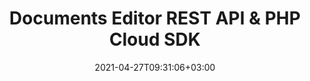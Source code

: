 ---
############################# Static ############################
layout: "product"
date: 2021-04-27T09:31:06+03:00
draft: false

product: "Editor"
product_tag: "editor"
platform: "Php"
platform_tag: "php"

############################# Head ############################
head_title: "PHP Document Editor Cloud SDK – Edit Word Excel HTML & Presentations"
head_description: "PHP Cloud SDK to communicate with GroupDocs REST APIs for editing business documents formats.  Edit Microsoft Word, Excel, PPTX, HTML & XML files.‎"

############################# Header ############################
title: "Documents Editor REST API & PHP Cloud SDK"
description: "Cloud REST API to quickly edit all popular document formats in any type of PHP application without installing any external software.‎"
button:
    enable: true

############################# SubMenu ############################
submenu:
    enable: true
    
    left:
        img_alt: "GroupDocs.Editor Cloud SDK for PHP"
        image: "https://www.groupdocs.cloud/templates/groupdocscloud/images/sdk/272x272/groupdocs_editor-for-php.png"
        product: "GroupDocs.Editor"
        platform: "PHP"

    middle:
        button:
            # button loop
            - link: "#overview"
              text: "Overview"

            # button loop
            - link: "#features"
              text: "Features"

            # button loop
            - link: "#support-resources"
              text: "Resources"

            # button loop
            - link: "https://purchase.groupdocs.cloud/pricing"
              text: "Pricing"

    right:
        link_download: "https://github.com/groupdocs-editor-cloud/groupdocs-editor-cloud-php"
        link_learn: "https://docs.groupdocs.cloud/editor/"
        link_buy: "https://purchase.groupdocs.cloud/buy"

############################# Overview ############################
overview:
    enable: true
    content: |
      GroupDocs.Editor Cloud SDK for PHP supports editing and manipulating a bunch of popular document file formats within PHP applications. Simply integrate GroupDocs.Editor Cloud SDK for PHP with GroupDocs.Editor Cloud REST API, upload supported document in any third-party WYSIWYG HTML editor, manipulate the document and save it back to the original document format without disturbing the appearance after editing. The PHP editor library supports a variety of document formats including Microsoft Word (DOC, DOCX, WordML), Excel (XLS, XLSX, SpreadsheetML), Presentations (PPT, PPTX), HTML, XML, TXT and OpenDocument.

      GroupDocs.Editor Cloud SDK for PHP is built as a layer on top of GroupDocs.Editor Cloud REST API that saves valuable development time by managing low-level requests and handling responses. The developers can focus on writing up the specific code only as needed in the project.
    tabs:
      enable: true     
      
      ## TAB ONE ##
      tab_one:
        description: |
          SDK requires PHP 5.5 or later. It can run on any platform where this requirement can be met.

        left:
          enable: true
          icon: "fas fa-align-left"
          title: "Editing Option"
          content: |
            * Edit in flow or parged mode
            * Multi-language document
            * Manage font extraction
            * Support tabbed spreadsheets
            * Memory usage optimization
        
        right:
          enable: true
          icon: "fas fa-sitemap"
          title: "Information Extraction"
          content: |
            * Document Type
            * Document Size
            * Page Count
            
        
      
      ## TAB TWO ##
      tab_two:
        description: |
          GroupDocs.Editor Cloud supports a number of document formats.

        left:
          enable: true
          table:
            # table loop
            - title: "Microsoft Office"
              content: |
                * **Microsoft Word**: DOC, DOCX, DOCM, DOT, DOTX, DOTM, FlatOPC, ODT, OTT, RTF, WordML
                * **Microsoft Excel**: XLS, XLSX, XLT, XLSM, XLSB, XLTX, XLTM, XLAM, SXC, SpreadsheetML, ODS, FODS, DIF, DSV, CSV, TSV
                * **Microsoft PowerPoint**: PPT, PPTX, PPS, PPSX, PPSM, PPTM, POT, POTX, POTM, ODP, OTP

        right:
          enable: true
          table:
            # table loop
            - title: "Other Formats"
              content: |
                * **Plain Text**: TXT
                * **Markup**: HTML, XML

      ## TAB THREE ##
      tab_three:
        description: |
          If you do not want to use any of our SDKs or the required SDK is not available at the moment, you can still easily get started with GroupDocs.Editor REST API while using your favorite language & platform.
        
        left:
          enable: true
          table:
            # table loop
            - icon: "fab fa-windows"
              title: "Operating Systems"
              content: |
                * Microsoft Windows Desktop
                * Microsoft Windows Server
                * Linux
                * MacOS

            # table loop
            - icon: "fas fa-code"
              title: "Supported Frameworks"
              content: |
                * Java 7 (1.7) and above

        right:
          enable: true
          table:
            # table loop
            - icon: "fas fa-cogs"
              title: "Development Environments"
              content: |
                * NetBeans
                * IntelliJ IDEA
                * Eclipse
            # table loop
            - icon: "fas fa-tools"
              title: "Build Automation Tool"
              content: |
                * Maven

############################# Features ############################
features:
    enable: true
    title: "Advanced Document Editor REST API Features"

    feature:
      # feature loop
      - icon: "fab fa-html5"
        content: "Integrates easily within any WYSIWYG editor"

      # feature loop
      - icon: "fas fa-file-word"
        content: "Edit Word documents as a whole or define pages range"

      # feature loop
      - icon: "fas fa-file-image"
        content: "Multi-tabbed spreadsheet editing is supported"
      
      # feature loop
      - icon: "fas fa-file-alt"
        content: "Optimized memory usage for large CSV or TSV files"

      # feature loop
      - icon: "fas fa-file-pdf"
        content: "Extract document information (type, size, page count etc)"

      # feature loop
      - icon: "fas fa-folder"
        content: "Cloud REST API to be used with any language or platform"

      



      

    more_feature:
      # more_feature_loop
      - title: "Working with WordProcessing Documents - PHP"
        content: |
          
          ```php
          //Get your App SID, App Key and Storage Name at https://dashboard.groupdocs.cloud (free registration is required).
          $AppSid = ""; // Get AppKey and AppSID from https://dashboard.groupdocs.cloud
          $AppKey = ""; // Get AppKey and AppSID from https://dashboard.groupdocs.cloud
            
          $configuration = new GroupDocs\Editor\Configuration();
          $configuration->setAppSid($AppSid);
          $configuration->setAppKey($AppKey);
          
          $editApi = new GroupDocs\Editor\EditApi($configuration);
          $fileApi = new GroupDocs\Editor\FileApi($configuration);
          
          // The document already uploaded into the storage
          // Load it into editable state
          $fileInfo = new Model\FileInfo();
          $fileInfo->setFilePath("Spreadsheet/four-sheets.xlsx");        
          $loadOptions = new Model\SpreadsheetLoadOptions();
          $loadOptions->setFileInfo($fileInfo);
          $loadOptions->setOutputPath("output");
          $loadOptions->setWorksheetIndex(0);
          $loadResult = $editApi->load(new Requests\loadRequest($loadOptions));
          
          // Download html document
          $htmlFile = $fileApi->downloadFile(new Requests\downloadFileRequest($loadResult->getHtmlPath()));
          $html = file_get_contents($htmlFile->getRealPath());
          
          // Edit something...
          $html = str_replace("This is sample sheet", "This is sample sheep", $html);
          
          // Upload html back to storage
          file_put_contents($htmlFile->getRealPath(), $html);
          $uploadRequest = new Requests\uploadFileRequest($loadResult->getHtmlPath(), $htmlFile->getRealPath());
          $fileApi->uploadFile($uploadRequest);
          
          // Save html back to xlsx
          $saveOptions = new Model\SpreadsheetSaveOptions();
          $saveOptions->setFileInfo($fileInfo);
          $saveOptions->setOutputPath("output/edited.xlsx");
          $saveOptions->setHtmlPath($loadResult->getHtmlPath());
          $saveOptions->setResourcesPath($loadResult->getResourcesPath());
          $saveResult = $editApi->save(new Requests\saveRequest($saveOptions));
          
          // Done.
          echo "Document edited: " . $saveResult->getPath();
          ```
      

############################# Support ############################
support:
    enable: true

############################# Solutions ############################
solutions:
    enable: true
    title: "GroupDocs.Editor offers document viewing APIs for other popular development environments"

    solution:
        # solution loop
        - img_alt: "GroupDocs.Editor for cURL"
          image: "/sdk/272x272/groupdocs_editor-for-curl.webp"
          product: "GroupDocs.Editor"
          platform: "cURL for Cloud"
          link: "/editor/curl/"
          # solution loop
        - img_alt: "GroupDocs.Editor for .NET"
          image: "/sdk/272x272/groupdocs_editor-for-net.webp"
          product: "GroupDocs.Editor"
          platform: ".NET"
          link: "/editor/net/"
          # solution loop
        - img_alt: "GroupDocs.Editor for Java"
          image: "/sdk/272x272/groupdocs_editor-for-java.webp"
          product: "GroupDocs.Editor"
          platform: "Java"
          link: "/editor/java/"
          # solution loop
        - img_alt: "GroupDocs.Editor for PHP"
          image: "/sdk/272x272/groupdocs_editor-for-php.webp"
          product: "GroupDocs.Editor"
          platform: "Php"
          link: "/editor/php/"
          # solution loop
        - img_alt: "GroupDocs.Editor for Python"
          image: "/sdk/272x272/groupdocs_editor-for-python.webp"
          product: "GroupDocs.Editor"
          platform: "Python"
          link: "/editor/python/"
          # solution loop
        - img_alt: "GroupDocs.Editor for Ruby"
          image: "/sdk/272x272/groupdocs_editor-for-ruby.webp"
          product: "GroupDocs.Editor"
          platform: "Ruby"
          link: "/editor/ruby/"
          # solution loop
        - img_alt: "GroupDocs.Editor for Node.js"
          image: "/sdk/272x272/groupdocs_editor-for-node.webp"
          product: "GroupDocs.Editor"
          platform: "Node.js"
          link: "/editor/nodejs/"
          # solution loop
        - img_alt: "GroupDocs.Editor for Android"
          image: "/sdk/272x272/groupdocs_editor-for-android.webp"
          product: "GroupDocs.Editor"
          platform: "Android"
          link: "/editor/android/"

############################# Back to top ###############################
back_to_top:
  enable: true
---